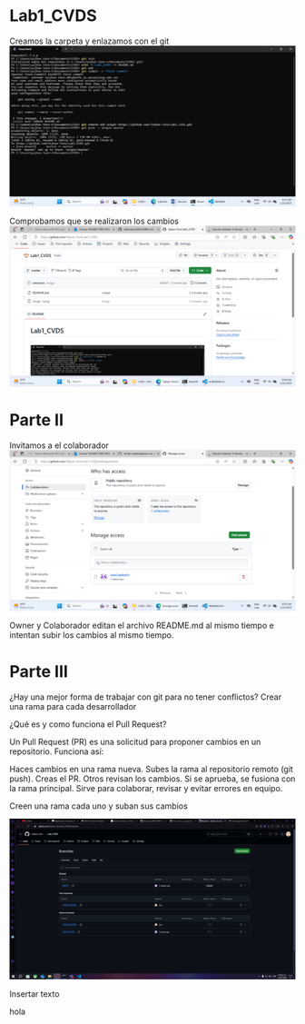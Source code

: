 # Lab1_CVDS
Creamos la carpeta y enlazamos con el git 
![alt text](image-1.png)

Comprobamos que se realizaron los cambios
![alt text](image.png)

# Parte II

Invitamos a el colaborador
![alt text](image-2.png)



Owner y Colaborador editan el archivo README.md al mismo tiempo e intentan subir los cambios al mismo tiempo.


# Parte III


¿Hay una mejor forma de trabajar con git para no tener conflictos?
Crear una rama para cada desarrollador 

¿Qué es y como funciona el Pull Request?

Un Pull Request (PR) es una solicitud para proponer cambios en un repositorio. Funciona así:

Haces cambios en una rama nueva.
Subes la rama al repositorio remoto (git push).
Creas el PR.
Otros revisan los cambios.
Si se aprueba, se fusiona con la rama principal.
Sirve para colaborar, revisar y evitar errores en equipo.

Creen una rama cada uno y suban sus cambios

![alt text](image-5.png)

Insertar texto


hola
